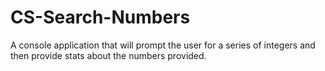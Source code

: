 # CS-Search-Numbers
A console application that will prompt the user for a series of integers and then provide stats about the numbers provided. 
